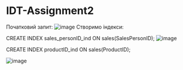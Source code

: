 # IDT-Assignment2
Початковий запит:
![image](https://github.com/user-attachments/assets/76dcd542-5872-454f-83d9-479a0bd468d0)
Створимо індекси:

CREATE INDEX sales_personID_ind ON sales(SalesPersonID);
![image](https://github.com/user-attachments/assets/6a37e632-e964-4442-aa1c-220ac48e2358)

CREATE INDEX productID_ind ON sales(ProductID);

![image](https://github.com/user-attachments/assets/57e0ae30-b564-4a45-8020-77ed0c4a3b11)


